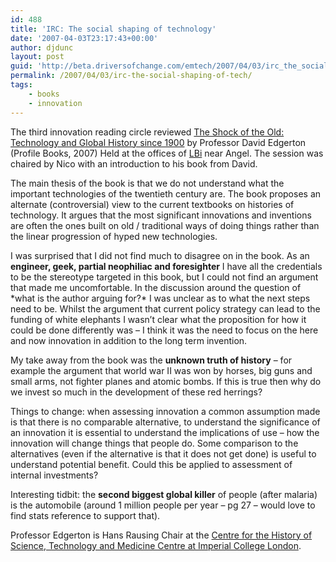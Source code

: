 ```yaml
---
id: 488
title: 'IRC: The social shaping of technology'
date: '2007-04-03T23:17:43+00:00'
author: djdunc
layout: post
guid: 'http://beta.driversofchange.com/emtech/2007/04/03/irc_the_social_shaping_of_tech/'
permalink: /2007/04/03/irc-the-social-shaping-of-tech/
tags:
    - books
    - innovation
---
```


The third innovation reading circle reviewed [The Shock of the Old: Technology and Global History since 1900](http://www.profilebooks.co.uk/title.php?titleissue_id=397) by Professor David Edgerton (Profile Books, 2007) Held at the offices of [LBi](http://www.lbigroup.com/) near Angel. The session was chaired by Nico with an introduction to his book from David.

The main thesis of the book is that we do not understand what the important technologies of the twentieth century are. The book proposes an alternate (controversial) view to the current textbooks on histories of technology. It argues that the most significant innovations and inventions are often the ones built on old / traditional ways of doing things rather than the linear progression of hyped new technologies.

I was surprised that I did not find much to disagree on in the book. As an **engineer, geek, partial neophiliac and foresighter** I have all the credentials to be the stereotype targeted in this book, but I could not find an argument that made me uncomfortable. In the discussion around the question of \*what is the author arguing for?\* I was unclear as to what the next steps need to be. Whilst the argument that current policy strategy can lead to the funding of white elephants I wasn’t clear what the proposition for how it could be done differently was – I think it was the need to focus on the here and now innovation in addition to the long term invention.

My take away from the book was the **unknown truth of history** – for example the argument that world war II was won by horses, big guns and small arms, not fighter planes and atomic bombs. If this is true then why do we invest so much in the development of these red herrings?

Things to change: when assessing innovation a common assumption made is that there is no comparable alternative, to understand the significance of an innovation it is essential to understand the implications of use – how the innovation will change things that people do. Some comparison to the alternatives (even if the alternative is that it does not get done) is useful to understand potential benefit. Could this be applied to assessment of internal investments?

Interesting tidbit: the **second biggest global killer** of people (after malaria) is the automobile (around 1 million people per year – pg 27 – would love to find stats reference to support that).

Professor Edgerton is Hans Rausing Chair at the [Centre for the History of Science, Technology and Medicine Centre at Imperial College London](http://www3.imperial.ac.uk/historyofscience).